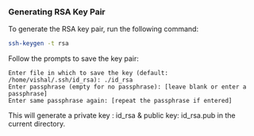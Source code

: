 ### Generating RSA Key Pair

To generate the RSA key pair, run the following command:

```bash
ssh-keygen -t rsa
```

Follow the prompts to save the key pair:

    Enter file in which to save the key (default: /home/vishal/.ssh/id_rsa): ./id_rsa
    Enter passphrase (empty for no passphrase): [leave blank or enter a passphrase]
    Enter same passphrase again: [repeat the passphrase if entered]

This will generate a private key : id_rsa & public key: id_rsa.pub in the current directory.